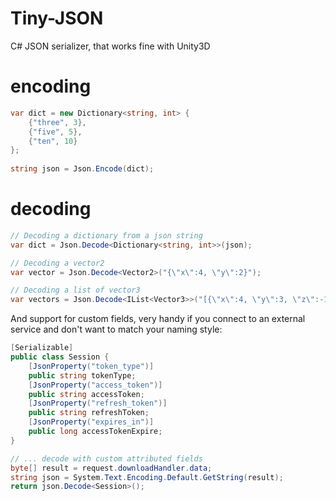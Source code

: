 # Tiny-JSON
C# JSON serializer, that works fine with Unity3D

# encoding

```csharp
var dict = new Dictionary<string, int> {
	{"three", 3},
	{"five", 5},
	{"ten", 10}
};
	
string json = Json.Encode(dict);
```

# decoding

  
```csharp
// Decoding a dictionary from a json string
var dict = Json.Decode<Dictionary<string, int>>(json);

// Decoding a vector2
var vector = Json.Decode<Vector2>("{\"x\":4, \"y\":2}");

// Decoding a list of vector3
var vectors = Json.Decode<IList<Vector3>>("[{\"x\":4, \"y\":3, \"z\":-1}, {\"x\":1, \"y\":1, \"z\":1}, {}]");
```

And support for custom fields, very handy if you connect to an external service and don't want to match your naming style:

```csharp
[Serializable]
public class Session {
	[JsonProperty("token_type")]
	public string tokenType;
	[JsonProperty("access_token")] 
	public string accessToken;
	[JsonProperty("refresh_token")]
	public string refreshToken;
	[JsonProperty("expires_in")]
	public long accessTokenExpire;
}

// ... decode with custom attributed fields
byte[] result = request.downloadHandler.data;
string json = System.Text.Encoding.Default.GetString(result);
return json.Decode<Session>();
```
